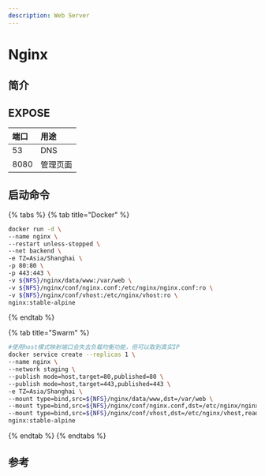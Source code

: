 ```yaml
---
description: Web Server
---
```


# Nginx

## 简介



## EXPOSE

| 端口 | 用途 |
| :--- | :--- |
| 53 | DNS |
| 8080 | 管理页面 |



## 启动命令

{% tabs %}
{% tab title="Docker" %}
```bash
docker run -d \
--name nginx \
--restart unless-stopped \
--net backend \
-e TZ=Asia/Shanghai \
-p 80:80 \
-p 443:443 \
-v ${NFS}/nginx/data/www:/var/web \
-v ${NFS}/nginx/conf/nginx.conf:/etc/nginx/nginx.conf:ro \
-v ${NFS}/nginx/conf/vhost:/etc/nginx/vhost:ro \
nginx:stable-alpine
```
{% endtab %}

{% tab title="Swarm" %}
```bash
#使用host模式映射端口会失去负载均衡功能，但可以取到真实IP
docker service create --replicas 1 \
--name nginx \
--network staging \
--publish mode=host,target=80,published=80 \
--publish mode=host,target=443,published=443 \
-e TZ=Asia/Shanghai \
--mount type=bind,src=${NFS}/nginx/data/www,dst=/var/web \
--mount type=bind,src=${NFS}/nginx/conf/nginx.conf,dst=/etc/nginx/nginx.conf,readonly \
--mount type=bind,src=${NFS}/nginx/conf/vhost,dst=/etc/nginx/vhost,readonly \
nginx:stable-alpine
```
{% endtab %}
{% endtabs %}



## 参考


